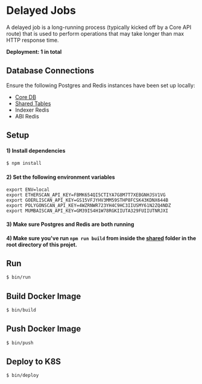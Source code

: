# Delayed Jobs

A delayed job is a long-running process (typically kicked off by a Core API route) that is used to perform operations that may take longer than max HTTP response time. 

**Deployment: 1 in total**

## Database Connections

Ensure the following Postgres and Redis instances have been set up locally:

* [Core DB](/#local-setup-2)
* [Shared Tables](#local-setup-1)
* Indexer Redis
* ABI Redis

## Setup

#### 1) Install dependencies

```bash
$ npm install
```

#### 2) Set the following environment variables

```
export ENV=local
export ETHERSCAN_API_KEY=FBMK654QI5CTIYA7G8M7T7XEBGNHJSV1VG
export GOERLISCAN_API_KEY=GS15VFJYHV3MM59STHP8FCSK43KDNX644B
export POLYGONSCAN_API_KEY=4WZRNWR723YH4C9HC3IIUSMY61N2ZQ4NDZ
export MUMBAISCAN_API_KEY=GM39IS4H1W78RGKIIUTA329FUIIUTNRJXI
```

#### 3) Make sure Postgres and Redis are both running

#### 4) Make sure you've run `npm run build` from inside the [shared](/shared/) folder in the root directory of this projet.

## Run

```bash
$ bin/run
```

## Build Docker Image

```bash
$ bin/build
```

## Push Docker Image

```bash
$ bin/push
```

## Deploy to K8S

```bash
$ bin/deploy
```